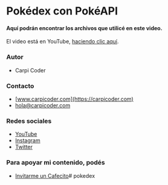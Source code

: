# Pokédex con PokéAPI

#### Aquí podrán encontrar los archivos que utilicé en este video.

El video está en YouTube, [haciendo clic aquí](https://youtu.be/EmxvMPcIy5c).

### Autor
- Carpi Coder

### Contacto
- [www.carpicoder.com](https://carpicoder.com)
- [hola@carpicoder.com](mailto:hola@carpicoder.com)

### Redes sociales
- [YouTube](https://youtube.com/carpicoder)
- [Instagram](https://instagram.com/carpicoder)
- [Twitter](https://twitter.com/carpicoder)

### Para apoyar mi contenido, podés

- [Invitarme un Cafecito](https://cafecito.com/carpicoder)# pokedex
